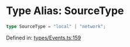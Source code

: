 # Type Alias: SourceType

```ts
type SourceType = "local" | "network";
```

Defined in: [types/Events.ts:159](https://github.com/TheWidlarzGroup/react-native-video-v7/blob/d4046f8eca07df9e2ec69f8007c800ebf23ec7a7/packages/react-native-video/src/core/types/Events.ts#L159)
